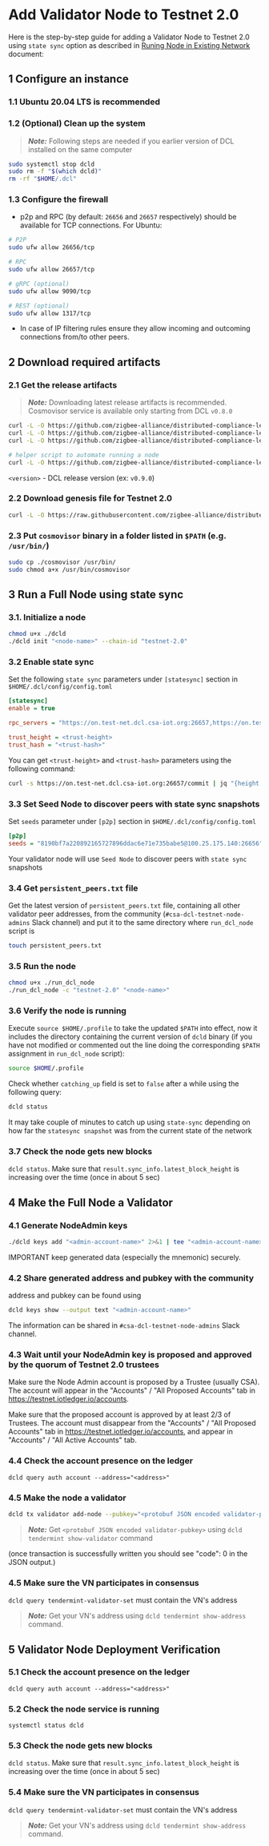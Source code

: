 # Add Validator Node to Testnet 2.0

Here is the step-by-step guide for adding a Validator Node to Testnet 2.0 using `state sync` option
as described in  [Runing Node in Existing Network](../../../docs/advanced/running-node-in-existing-network.md) document:

## 1 Configure an instance

### 1.1 Ubuntu 20.04 LTS is recommended

### 1.2 (Optional) Clean up the system

> **_Note:_** Following steps are needed if you earlier version of DCL installed on the same computer

```bash
sudo systemctl stop dcld
sudo rm -f "$(which dcld)"
rm -rf "$HOME/.dcl"
```

### 1.3 Configure the firewall

* p2p and RPC (by default: `26656` and `26657` respectively) should be available for TCP connections.
  For Ubuntu:

```bash
# P2P
sudo ufw allow 26656/tcp

# RPC
sudo ufw allow 26657/tcp

# gRPC (optional)
sudo ufw allow 9090/tcp

# REST (optional)
sudo ufw allow 1317/tcp
```

* In case of IP filtering rules ensure they allow incoming and outcoming connections from/to other peers.

## 2 Download required artifacts

### 2.1 Get the release artifacts

> **_Note:_** Downloading latest release artifacts is recommended. Cosmovisor service is available only starting from DCL `v0.8.0`

```bash
curl -L -O https://github.com/zigbee-alliance/distributed-compliance-ledger/releases/download/<version>/dcld
curl -L -O https://github.com/zigbee-alliance/distributed-compliance-ledger/releases/download/<version>/cosmovisor
curl -L -O https://github.com/zigbee-alliance/distributed-compliance-ledger/releases/download/<version>/cosmovisor.service

# helper script to automate running a node
curl -L -O https://github.com/zigbee-alliance/distributed-compliance-ledger/releases/download/<release>/run_dcl_node
```

`<version>` - DCL release version (ex: `v0.9.0`)

### 2.2 Download genesis file for Testnet 2.0

```bash
curl -L -O https://raw.githubusercontent.com/zigbee-alliance/distributed-compliance-ledger/master/deployment/persistent_chains/testnet-2.0/genesis.json
```

### 2.3 Put `cosmovisor` binary in a folder listed in `$PATH` (e.g. `/usr/bin/`)

```bash
sudo cp ./cosmovisor /usr/bin/
sudo chmod a+x /usr/bin/cosmovisor
```

## 3 Run a Full Node using state sync

### 3.1. Initialize a node

```bash
chmod u+x ./dcld
./dcld init "<node-name>" --chain-id "testnet-2.0"
```

### 3.2 Enable state sync

Set the following `state sync` parameters under `[statesync]` section in `$HOME/.dcl/config/config.toml`

```ini
[statesync]
enable = true

rpc_servers = "https://on.test-net.dcl.csa-iot.org:26657,https://on.test-net.dcl.csa-iot.org:26657"

trust_height = <trust-height>
trust_hash = "<trust-hash>"
```

You can get `<trust-height>` and `<trust-hash>` parameters using the following command:

```bash
curl -s https://on.test-net.dcl.csa-iot.org:26657/commit | jq "{height: .result.signed_header.header.height, hash: .result.signed_header.commit.block_id.hash}"
```

### 3.3 Set Seed Node to discover peers with state sync snapshots

Set `seeds` parameter under `[p2p]` section in `$HOME/.dcl/config/config.toml`

```ini
[p2p]
seeds = "8190bf7a220892165727896ddac6e71e735babe5@100.25.175.140:26656"
```

Your validator node will use `Seed Node` to discover peers with `state sync` snapshots

### 3.4 Get `persistent_peers.txt` file

Get the latest version of `persistent_peers.txt` file, containing all other validator peer addresses, from the community (`#csa-dcl-testnet-node-admins` Slack channel) and put it to the same directory where `run_dcl_node` script is

```bash
touch persistent_peers.txt
```

### 3.5 Run the node

```bash
chmod u+x ./run_dcl_node
./run_dcl_node -c "testnet-2.0" "<node-name>"
```

### 3.6 Verify the node is running

Execute `source $HOME/.profile` to take the updated `$PATH` into effect, now
it includes the directory containing the current version of `dcld` binary (if
you have not modified or commented out the line doing the corresponding
`$PATH` assignment in `run_dcl_node` script):

```bash
source $HOME/.profile
```

Check whether `catching_up` field is set to `false` after a while using the following query:

```bash
dcld status
```

It may take couple of minutes to catch up using `state-sync` depending on how far the `statesync snapshot` was from the current state of the network

### 3.7 Check the node gets new blocks

`dcld status`. Make sure that `result.sync_info.latest_block_height` is increasing over the time (once in about 5 sec)

## 4 Make the Full Node a Validator


### 4.1 Generate NodeAdmin keys

```bash
./dcld keys add "<admin-account-name>" 2>&1 | tee "<admin-account-name>.dclkey.data"
```

IMPORTANT keep generated data (especially the mnemonic) securely.

### 4.2 Share generated address and pubkey with the community

address and pubkey can be found using

```bash
dcld keys show --output text "<admin-account-name>"
```

The information can be shared in `#csa-dcl-testnet-node-admins` Slack channel.

### 4.3 Wait until your NodeAdmin key is proposed and approved by the quorum of Testnet 2.0 trustees

Make sure the Node Admin account is proposed by a Trustee (usually CSA). The account will appear in the "Accounts" / "All Proposed Accounts" tab in https://testnet.iotledger.io/accounts.

Make sure that the proposed account is approved by at least 2/3 of Trustees. The account must disappear from the "Accounts" / "All Proposed Accounts" tab in https://testnet.iotledger.io/accounts, and appear in  "Accounts" / "All Active Accounts" tab.

### 4.4 Check the account presence on the ledger
`dcld query auth account --address="<address>"`


### 4.5 Make the node a validator

```bash
dcld tx validator add-node --pubkey="<protobuf JSON encoded validator-pubkey>" --moniker="<node-name>" --from="<admin-account-name>"
```

> **_Note:_** Get `<protobuf JSON encoded validator-pubkey>` using `dcld tendermint show-validator` command

(once transaction is successfully written you should see "code": 0 in the JSON output.)

### 4.5 Make sure the VN participates in consensus
`dcld query tendermint-validator-set` must contain the VN's address

>**_Note:_** Get your VN's address using `dcld tendermint show-address` command.


## 5 Validator Node Deployment Verification

### 5.1 Check the account presence on the ledger
`dcld query auth account --address="<address>"`

### 5.2 Check the node service is running
`systemctl status dcld`

### 5.3 Check the node gets new blocks
`dcld status`. Make sure that `result.sync_info.latest_block_height` is increasing over the time (once in about 5 sec)

### 5.4 Make sure the VN participates in consensus
`dcld query tendermint-validator-set` must contain the VN's address

>**_Note:_** Get your VN's address using `dcld tendermint show-address` command.
